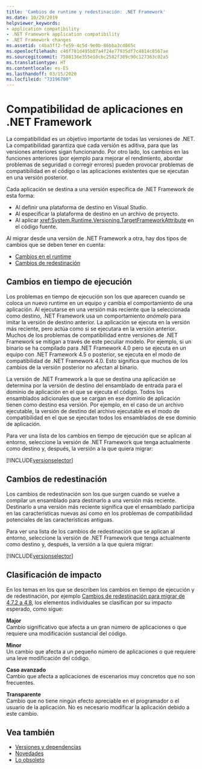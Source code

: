 ```yaml
---
title: 'Cambios de runtime y redestinación: .NET Framework'
ms.date: 10/29/2019
helpviewer_keywords:
- application compatibility
- .NET Framework application compatibility
- .NET Framework changes
ms.assetid: c4ba3ff2-fe59-4c5d-9e0b-86bba3cd865c
ms.openlocfilehash: c46f781d495b87a4f24e77935df7c4814c8567ae
ms.sourcegitcommit: 7588136e355e10cbc2582f389c90c127363c02a5
ms.translationtype: HT
ms.contentlocale: es-ES
ms.lasthandoff: 03/15/2020
ms.locfileid: "73196700"
---
```

# <a name="application-compatibility-in-the-net-framework"></a>Compatibilidad de aplicaciones en .NET Framework

La compatibilidad es un objetivo importante de todas las versiones de .NET. La compatibilidad garantiza que cada versión es aditiva, para que las versiones anteriores sigan funcionando. Por otro lado, los cambios en las funciones anteriores (por ejemplo para mejorar el rendimiento, abordar problemas de seguridad o corregir errores) pueden provocar problemas de compatibilidad en el código o las aplicaciones existentes que se ejecutan en una versión posterior.

Cada aplicación se destina a una versión específica de .NET Framework de esta forma:

- Al definir una plataforma de destino en Visual Studio.
- Al especificar la plataforma de destino en un archivo de proyecto.
- Al aplicar <xref:System.Runtime.Versioning.TargetFrameworkAttribute> en el código fuente.

Al migrar desde una versión de .NET Framework a otra, hay dos tipos de cambios que se deben tener en cuenta:

- [Cambios en el runtime](#runtime-changes)
- [Cambios de redestinación](#retargeting-changes)

## <a name="runtime-changes"></a>Cambios en tiempo de ejecución

Los problemas en tiempo de ejecución son los que aparecen cuando se coloca un nuevo runtime en un equipo y cambia el comportamiento de una aplicación. Al ejecutarse en una versión más reciente que la seleccionada como destino, .NET Framework usa un comportamiento *anómalo* para imitar la versión de destino anterior. La aplicación se ejecuta en la versión más reciente, pero actúa como si se ejecutara en la versión anterior. Muchos de los problemas de compatibilidad entre versiones de .NET Framework se mitigan a través de este peculiar modelo. Por ejemplo, si un binario se ha compilado para .NET Framework 4.0 pero se ejecuta en un equipo con .NET Framework 4.5 o posterior, se ejecuta en el modo de compatibilidad de .NET Framework 4.0. Esto significa que muchos de los cambios de la versión posterior no afectan al binario.

La versión de .NET Framework a la que se destina una aplicación se determina por la versión de destino del ensamblado de entrada para el dominio de aplicación en el que se ejecuta el código. Todos los ensamblados adicionales que se cargan en ese dominio de aplicación tienen como destino esa versión. Por ejemplo, en el caso de un archivo ejecutable, la versión de destino del archivo ejecutable es el modo de compatibilidad en el que se ejecutan todos los ensamblados de ese dominio de aplicación.

Para ver una lista de los cambios en tiempo de ejecución que se aplican al entorno, seleccione la versión de .NET Framework que tenga actualmente como destino y, después, la versión a la que quiera migrar:

[!INCLUDE[versionselector](../../../includes/migration-guide/runtime/versionselector.md)]

## <a name="retargeting-changes"></a>Cambios de redestinación

Los cambios de redestinación son los que surgen cuando se vuelve a compilar un ensamblado para destinarlo a una versión más reciente. Destinarlo a una versión más reciente significa que el ensamblado participa en las características nuevas así como en los problemas de compatibilidad potenciales de las características antiguas.

Para ver una lista de los cambios de redestinación que se aplican al entorno, seleccione la versión de .NET Framework que tenga actualmente como destino y, después, la versión a la que quiera migrar:

[!INCLUDE[versionselector](../../../includes/migration-guide/retargeting/versionselector.md)]

## <a name="impact-classification"></a>Clasificación de impacto

En los temas en los que se describen los cambios en tiempo de ejecución y de redestinación, por ejemplo [Cambios de redestinación para migrar de 4.7.2 a 4.8](retargeting/4.7.2-4.8.md), los elementos individuales se clasifican por su impacto esperado, como sigue:

**Major**\
Cambio significativo que afecta a un gran número de aplicaciones o que requiere una modificación sustancial del código.

**Minor**\
Un cambio que afecta a un pequeño número de aplicaciones o que requiere una leve modificación del código.

**Caso avanzado**\
Cambio que afecta a aplicaciones de escenarios muy concretos que no son frecuentes.

**Transparente**\
Cambio que no tiene ningún efecto apreciable en el programador o el usuario de la aplicación. No es necesario modificar la aplicación debido a este cambio.

## <a name="see-also"></a>Vea también

- [Versiones y dependencias](versions-and-dependencies.md)
- [Novedades](../whats-new/index.md)
- [Lo obsoleto](../whats-new/whats-obsolete.md)
